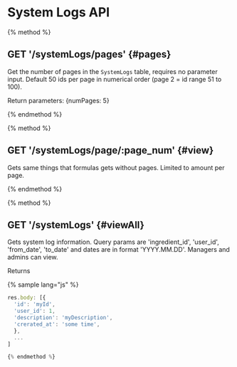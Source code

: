 # System Logs API

{% method %}
## GET '/systemLogs/pages' {#pages}

Get the number of pages in the `SystemLogs` table, requires no parameter input. Default 50 ids per page in numerical order (page 2 = id range 51 to 100).

Return parameters:
{numPages: 5}

{% endmethod %}

{% method %}
## GET '/systemLogs/page/:page_num' {#view}

Gets same things that formulas gets without pages. Limited to amount per page.

{% endmethod %}


{% method %}
## GET '/systemLogs' {#viewAll}

Gets system log information. Query params are 'ingredient_id', 'user_id', 'from_date', 'to_date' and dates are in format 'YYYY.MM.DD'. Managers and admins can view.

Returns

{% sample lang="js" %}
```js
res.body: [{
  'id': 'myId',
  'user_id': 1,
  'description': 'myDescription',
  'crerated_at': 'some time',
  },
  ...
]

{% endmethod %}